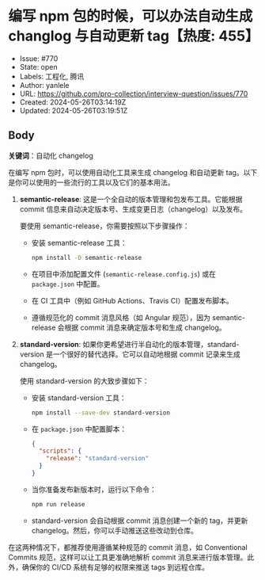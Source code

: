 # 编写 npm 包的时候，可以办法自动生成 changlog 与自动更新 tag【热度: 455】

- Issue: #770
- State: open
- Labels: 工程化, 腾讯
- Author: yanlele
- URL: https://github.com/pro-collection/interview-question/issues/770
- Created: 2024-05-26T03:14:19Z
- Updated: 2024-05-26T03:19:51Z

## Body

**关键词**：自动化 changelog

在编写 npm 包时，可以使用自动化工具来生成 changelog 和自动更新 tag。以下是你可以使用的一些流行的工具以及它们的基本用法。

1. **semantic-release**: 这是一个全自动的版本管理和包发布工具。它能根据 commit 信息来自动决定版本号、生成变更日志（changelog）以及发布。

   要使用 semantic-release，你需要按照以下步骤操作：

   - 安装 semantic-release 工具：

     ```sh
     npm install -D semantic-release
     ```

   - 在项目中添加配置文件 (`semantic-release.config.js`) 或在 `package.json` 中配置。
   - 在 CI 工具中（例如 GitHub Actions、Travis CI）配置发布脚本。
   - 遵循规范化的 commit 消息风格（如 Angular 规范），因为 semantic-release 会根据 commit 消息来确定版本号和生成 changelog。

2. **standard-version**: 如果你更希望进行半自动化的版本管理，standard-version 是一个很好的替代选择。它可以自动地根据 commit 记录来生成 changelog。

   使用 standard-version 的大致步骤如下：

   - 安装 standard-version 工具：

     ```sh
     npm install --save-dev standard-version
     ```

   - 在 `package.json` 中配置脚本：

     ```json
     {
       "scripts": {
         "release": "standard-version"
       }
     }
     ```

   - 当你准备发布新版本时，运行以下命令：

     ```sh
     npm run release
     ```

   - standard-version 会自动根据 commit 消息创建一个新的 tag，并更新 changelog。然后，你可以手动推送这些改动到仓库。

在这两种情况下，都推荐使用遵循某种规范的 commit 消息，如 Conventional Commits 规范，这样可以让工具更准确地解析 commit 消息来进行版本管理。此外，确保你的 CI/CD 系统有足够的权限来推送 tags 到远程仓库。

